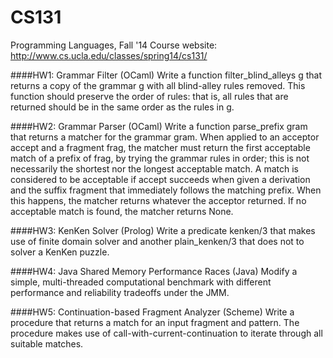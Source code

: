 CS131
=====

Programming Languages, Fall '14
Course website: http://www.cs.ucla.edu/classes/spring14/cs131/

####HW1: Grammar Filter (OCaml)
Write a function filter_blind_alleys g that returns a copy of the grammar g with all blind-alley rules removed. This function should preserve the order of rules: that is, all rules that are returned should be in the same order as the rules in g.

####HW2: Grammar Parser (OCaml)
Write a function parse_prefix gram that returns a matcher for the grammar gram. When applied to an acceptor accept and a fragment frag, the matcher must return the first acceptable match of a prefix of frag, by trying the grammar rules in order; this is not necessarily the shortest nor the longest acceptable match. A match is considered to be acceptable if accept succeeds when given a derivation and the suffix fragment that immediately follows the matching prefix. When this happens, the matcher returns whatever the acceptor returned. If no acceptable match is found, the matcher returns None.

####HW3: KenKen Solver (Prolog)
Write a predicate kenken/3 that makes use of finite domain solver and another plain_kenken/3 that does not to solver a KenKen puzzle.

####HW4: Java Shared Memory Performance Races (Java)
Modify a simple, multi-threaded computational benchmark with different performance and reliability tradeoffs under the JMM.

####HW5: Continuation-based Fragment Analyzer (Scheme)
Write a procedure that returns a match for an input fragment and pattern. The procedure makes use of call-with-current-continuation to iterate through all suitable matches.
